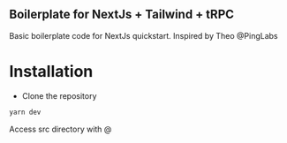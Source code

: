 ## Boilerplate for NextJs + Tailwind + tRPC
Basic boilerplate code for NextJs quickstart. Inspired by Theo @PingLabs

# Installation 

- Clone the repository

```bash
yarn dev
```
Access src directory with @
